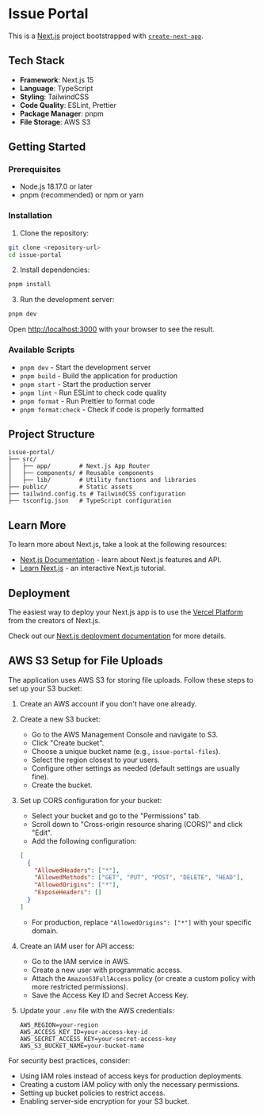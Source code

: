 # Issue Portal

This is a [Next.js](https://nextjs.org) project bootstrapped with [`create-next-app`](https://nextjs.org/docs/app/api-reference/cli/create-next-app).

## Tech Stack

- **Framework**: Next.js 15
- **Language**: TypeScript
- **Styling**: TailwindCSS
- **Code Quality**: ESLint, Prettier
- **Package Manager**: pnpm
- **File Storage**: AWS S3

## Getting Started

### Prerequisites

- Node.js 18.17.0 or later
- pnpm (recommended) or npm or yarn

### Installation

1. Clone the repository:

```bash
git clone <repository-url>
cd issue-portal
```

2. Install dependencies:

```bash
pnpm install
```

3. Run the development server:

```bash
pnpm dev
```

Open [http://localhost:3000](http://localhost:3000) with your browser to see the result.

### Available Scripts

- `pnpm dev` - Start the development server
- `pnpm build` - Build the application for production
- `pnpm start` - Start the production server
- `pnpm lint` - Run ESLint to check code quality
- `pnpm format` - Run Prettier to format code
- `pnpm format:check` - Check if code is properly formatted

## Project Structure

```
issue-portal/
├── src/
│   ├── app/        # Next.js App Router
│   ├── components/ # Reusable components
│   ├── lib/        # Utility functions and libraries
├── public/         # Static assets
├── tailwind.config.ts # TailwindCSS configuration
├── tsconfig.json   # TypeScript configuration
```

## Learn More

To learn more about Next.js, take a look at the following resources:

- [Next.js Documentation](https://nextjs.org/docs) - learn about Next.js features and API.
- [Learn Next.js](https://nextjs.org/learn) - an interactive Next.js tutorial.

## Deployment

The easiest way to deploy your Next.js app is to use the [Vercel Platform](https://vercel.com/new) from the creators of Next.js.

Check out our [Next.js deployment documentation](https://nextjs.org/docs/app/building-your-application/deploying) for more details.

## AWS S3 Setup for File Uploads

The application uses AWS S3 for storing file uploads. Follow these steps to set up your S3 bucket:

1. Create an AWS account if you don't have one already.
2. Create a new S3 bucket:
   - Go to the AWS Management Console and navigate to S3.
   - Click "Create bucket".
   - Choose a unique bucket name (e.g., `issue-portal-files`).
   - Select the region closest to your users.
   - Configure other settings as needed (default settings are usually fine).
   - Create the bucket.

3. Set up CORS configuration for your bucket:
   - Select your bucket and go to the "Permissions" tab.
   - Scroll down to "Cross-origin resource sharing (CORS)" and click "Edit".
   - Add the following configuration:
   ```json
   [
     {
       "AllowedHeaders": ["*"],
       "AllowedMethods": ["GET", "PUT", "POST", "DELETE", "HEAD"],
       "AllowedOrigins": ["*"],
       "ExposeHeaders": []
     }
   ]
   ```
   - For production, replace `"AllowedOrigins": ["*"]` with your specific domain.

4. Create an IAM user for API access:
   - Go to the IAM service in AWS.
   - Create a new user with programmatic access.
   - Attach the `AmazonS3FullAccess` policy (or create a custom policy with more restricted permissions).
   - Save the Access Key ID and Secret Access Key.

5. Update your `.env` file with the AWS credentials:
   ```
   AWS_REGION=your-region
   AWS_ACCESS_KEY_ID=your-access-key-id
   AWS_SECRET_ACCESS_KEY=your-secret-access-key
   AWS_S3_BUCKET_NAME=your-bucket-name
   ```

For security best practices, consider:
- Using IAM roles instead of access keys for production deployments.
- Creating a custom IAM policy with only the necessary permissions.
- Setting up bucket policies to restrict access.
- Enabling server-side encryption for your S3 bucket.

